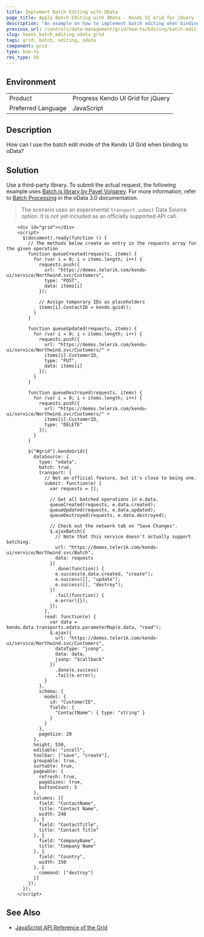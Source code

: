 ```yaml
---
title: Implement Batch Editing with OData
page_title: Apply Batch Editing with OData - Kendo UI Grid for jQuery
description: "An example on how to implement batch editing when binding the Kendo UI Grid for jQuery to an OData service."
previous_url: /controls/data-management/grid/how-to/Editing/batch-editing-odata
slug: howto_batch_editing_odata_grid
tags: grid, batch, editing, odata
component: grid
type: how-to
res_type: kb
---
```


## Environment

<table>
 <tr>
  <td>Product</td>
  <td>Progress Kendo UI Grid for jQuery</td>
 </tr>
 <tr>
  <td>Preferred Language</td>
  <td>JavaScript</td>
 </tr>
</table>

## Description

How can I use the batch edit mode of the Kendo UI Grid when binding to oData?

## Solution

Use a third-party library. To submit the actual request, the following example uses [Batch.js library by Pavel Volgarev](https://github.com/volpav/batchjs). For more information, refer to [Batch Processing](http://www.odata.org/documentation/odata-version-3-0/batch-processing/) in the oData 3.0 documentation.

> The scenario uses an experimental `transport.submit` Data Source option. It is not yet included as an officially supported API call.

```dojo
    <div id="grid"></div>
    <script>
      $(document).ready(function () {
        // The methods below create an entry in the requests array for the given operation
        function queueCreated(requests, items) {
          for (var i = 0; i < items.length; i++) {
            requests.push({
              url: "https://demos.telerik.com/kendo-ui/service/Northwind.svc/Customers",
              type: "POST",
              data: items[i]
            });

            // Assign temporary IDs as placeholders
            items[i].ContactID = kendo.guid();
          }
        }

        function queueUpdated(requests, items) {
          for (var i = 0; i < items.length; i++) {
            requests.push({
              url: "https://demos.telerik.com/kendo-ui/service/Northwind.svc/Customers/" +
              items[i].CustomerID,
              type: "PUT",
              data: items[i]
            });
          }
        }

        function queueDestroyed(requests, items) {
          for (var i = 0; i < items.length; i++) {
            requests.push({
              url: "https://demos.telerik.com/kendo-ui/service/Northwind.svc/Customers/" +
              items[i].CustomerID,
              type: "DELETE"
            });
          }
        }

        $("#grid").kendoGrid({
          dataSource: {
            type: "odata",
            batch: true,
            transport: {
              // Not an official feature, but it's close to being one.
              submit: function(e) {
                var requests = [];

                // Get all batched operations in e.data.
                queueCreated(requests, e.data.created);
                queueUpdated(requests, e.data.updated);
                queueDestroyed(requests, e.data.destroyed);

                // Check out the network tab on "Save Changes".
                $.ajaxBatch({
                  // Note that this service doesn't actually support batching.
                  url: "https://demos.telerik.com/kendo-ui/service/Northwind.svc/Batch",
                  data: requests
                })
                  .done(function() {
                  e.success(e.data.created, "create");
                  e.success([], "update");
                  e.success([], "destroy");
                })
                  .fail(function() {
                  e.error({});
                });
              },
              read: function(e) {
                var data = kendo.data.transports.odata.parameterMap(e.data, "read");
                $.ajax({
                  url: "https://demos.telerik.com/kendo-ui/service/Northwind.svc/Customers",
                  dataType: "jsonp",
                  data: data,
                  jsonp: "$callback"
                })
                  .done(e.success)
                  .fail(e.error);
              }
            },
            schema: {
              model: {
                id: "CustomerID",
                fields: {
                  "ContactName": { type: "string" }
                }
              }
            },
            pageSize: 20
          },
          height: 550,
          editable: "incell",
          toolbar: ["save", "create"],
          groupable: true,
          sortable: true,
          pageable: {
            refresh: true,
            pageSizes: true,
            buttonCount: 5
          },
          columns: [{
            field: "ContactName",
            title: "Contact Name",
            width: 240
          }, {
            field: "ContactTitle",
            title: "Contact Title"
          }, {
            field: "CompanyName",
            title: "Company Name"
          }, {
            field: "Country",
            width: 150
          }, {
            command: ["destroy"]
          }]
        });
      });
    </script>
```

## See Also

* [JavaScript API Reference of the Grid](/api/javascript/ui/grid)
